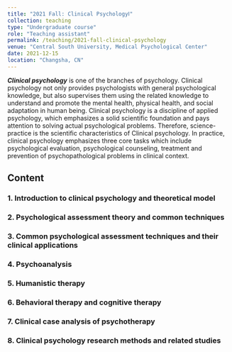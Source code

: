```yaml
---
title: "2021 Fall: Clinical PsychologyⅠ"
collection: teaching
type: "Undergraduate course"
role: "Teaching assistant"
permalink: /teaching/2021-fall-clinical-psychology
venue: "Central South University, Medical Psychological Center"
date: 2021-12-15
location: "Changsha, CN"
---
```

***Clinical psychology*** is one of the branches of psychology. Clinical psychology not only provides psychologists with general psychological knowledge, but also supervises them using the related knowledge to understand and promote the mental health, physical health, and social adaptation in human being. Clinical psychology is a discipline of applied psychology, which emphasizes a solid scientific foundation and pays attention to solving actual psychological problems. Therefore, science-practice is the scientific characteristics of Clinical psychology. In practice, clinical psychology emphasizes three core tasks which include psychological evaluation, psychological counseling, treatment and prevention of psychopathological problems in clinical context.


## Content
### 1. Introduction to clinical psychology and theoretical model
### 2. Psychological assessment theory and common techniques
### 3. Common psychological assessment techniques and their clinical applications
### 4. Psychoanalysis
### 5. Humanistic therapy
### 6. Behavioral therapy and cognitive therapy
### 7. Clinical case analysis of psychotherapy
### 8. Clinical psychology research methods and related studies
